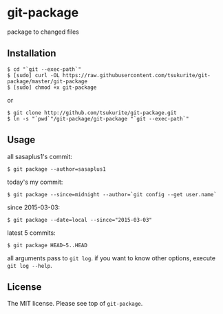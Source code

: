 # git-package

package to changed files

## Installation

```console
$ cd "`git --exec-path`"
$ [sudo] curl -OL https://raw.githubusercontent.com/tsukurite/git-package/master/git-package
$ [sudo] chmod +x git-package
```

or

```console
$ git clone http://github.com/tsukurite/git-package.git
$ ln -s "`pwd`"/git-package/git-package "`git --exec-path`"
```

## Usage

all sasaplus1's commit:

```console
$ git package --author=sasaplus1
```

today's my commit:

```console
$ git package --since=midnight --author=`git config --get user.name`
```

since 2015-03-03:

```console
$ git package --date=local --since="2015-03-03"
```

latest 5 commits:

```console
$ git package HEAD~5..HEAD
```

all arguments pass to `git log`. if you want to know other options, execute `git log --help`.

## License

The MIT license. Please see top of `git-package`.
